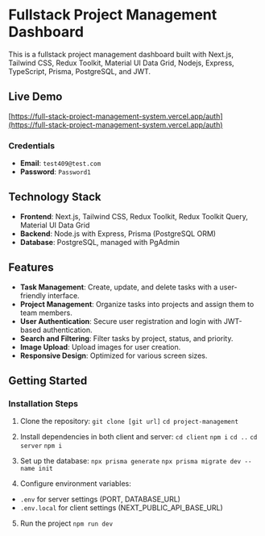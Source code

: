 # Fullstack Project Management Dashboard

This is a fullstack project management dashboard built with Next.js, Tailwind CSS, Redux Toolkit, Material UI Data Grid, Nodejs, Express, TypeScript, Prisma, PostgreSQL, and JWT.

## Live Demo

[https://full-stack-project-management-system.vercel.app/auth](https://full-stack-project-management-system.vercel.app/auth)

### Credentials

- **Email**: `test409@test.com`
- **Password**: `Password1`

## Technology Stack

- **Frontend**: Next.js, Tailwind CSS, Redux Toolkit, Redux Toolkit Query, Material UI Data Grid
- **Backend**: Node.js with Express, Prisma (PostgreSQL ORM)
- **Database**: PostgreSQL, managed with PgAdmin

## Features

- **Task Management**: Create, update, and delete tasks with a user-friendly interface.
- **Project Management**: Organize tasks into projects and assign them to team members.
- **User Authentication**: Secure user registration and login with JWT-based authentication.
- **Search and Filtering**: Filter tasks by project, status, and priority.
- **Image Upload**: Upload images for user creation.
- **Responsive Design**: Optimized for various screen sizes.

## Getting Started

### Installation Steps

1. Clone the repository:
   `git clone [git url]`
   `cd project-management`

2. Install dependencies in both client and server:
   `cd client`
   `npm i`
   `cd ..`
   `cd server`
   `npm i`

3. Set up the database:
   `npx prisma generate`
   `npx prisma migrate dev --name init`

4. Configure environment variables:

- `.env` for server settings (PORT, DATABASE_URL)
- `.env.local` for client settings (NEXT_PUBLIC_API_BASE_URL)

5. Run the project
   `npm run dev`
